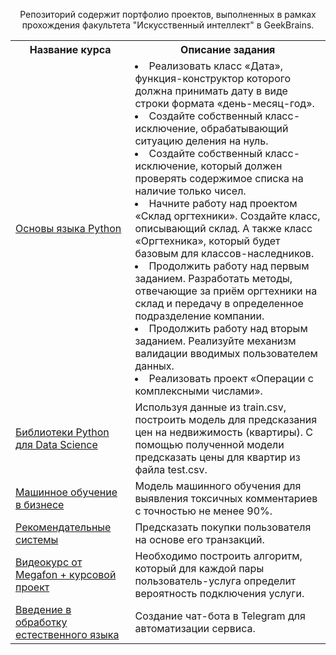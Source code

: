 <p align=center>
Репозиторий содержит портфолио проектов, выполненных в рамках прохождения факультета "Искусственный интеллект" в GeekBrains.<br>
</p>

<table>
  <tr>
  <th>Название курса</th>
  <th>Описание задания</th> 
</tr> 

<tr>
<td><a href = "https://github.com/hoodiakov/geekbrains_project/tree/master/python_basic">Основы языка Python</a></td>
<td>
<li>Реализовать класс «Дата», функция-конструктор которого должна принимать дату в виде строки формата «день-месяц-год».
<li>Создайте собственный класс-исключение, обрабатывающий ситуацию деления на нуль.  
<li>Создайте собственный класс-исключение, который должен проверять содержимое списка на наличие только чисел.
<li>Начните работу над проектом «Склад оргтехники». Создайте класс, описывающий склад. А также класс «Оргтехника», который будет базовым для классов-наследников.
<li>Продолжить работу над первым заданием. Разработать методы, отвечающие за приём оргтехники на склад и передачу в определенное подразделение компании.
<li>Продолжить работу над вторым заданием. Реализуйте механизм валидации вводимых пользователем данных.
<li>Реализовать проект «Операции с комплексными числами».
</td>
</tr>
   
<tr>
  <td><a href = "https://github.com/hoodiakov/geekbrains_project/tree/master/python_for_ds">Библиотеки Python для Data Science</a></td>
  <td>Используя данные из train.csv, построить
модель для предсказания цен на недвижимость (квартиры).
С помощью полученной модели предсказать
цены для квартир из файла test.csv.</td>
</tr>

<tr>
  <td><a href = "https://github.com/hoodiakov/geekbrains_project/tree/master/machine_learning_in_business">Машинное обучение в бизнесе</a></td>
  <td>Модель машинного обучения для выявления токсичных комментариев с точностью не менее 90%.</td>
</tr>    
  
<tr>
  <td><a href = "https://github.com/hoodiakov/geekbrains_project/tree/master/recommendation_systems">Рекомендательные системы</a></td>
  <td>Предсказать покупки пользователя на основе его транзакций.</td>
</tr>
  
<tr>
  <td><a href = "https://github.com/hoodiakov/geekbrains_project/tree/master/megafon_course_project">Видеокурс от Megafon + курсовой проект</a></td>
  <td>Необходимо построить алгоритм, который для каждой пары пользователь-услуга определит вероятность подключения услуги.</td>
</tr>

<tr>
  <td><a href = "https://github.com/hoodiakov/geekbrains_project/tree/master/introduction_to_nlp">Введение в обработку естественного языка</a></td>
  <td>Создание чат-бота в Telegram для автоматизации сервиса.</td>
</tr>
 
</table>
</details>



